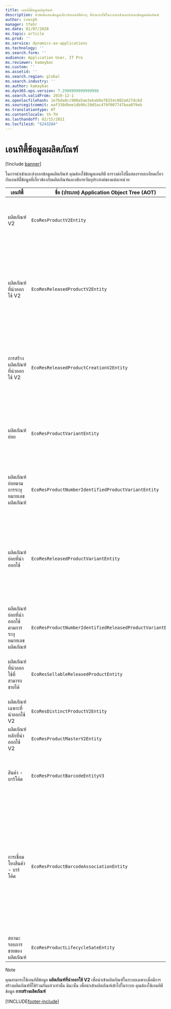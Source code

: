 ```yaml
---
title: เอนทิตี้ข้อมูลผลิตภัณฑ์
description: หัวข้อนี้แสดงข้อมูลเกี่ยวกับเอนทิตีต่างๆ ที่สามารถใช้ในการนำเข้าและส่งออกข้อมูลผลิตภัณฑ์
author: cvocph
manager: tfehr
ms.date: 01/07/2020
ms.topic: article
ms.prod: ''
ms.service: dynamics-ax-applications
ms.technology: ''
ms.search.form: ''
audience: Application User, IT Pro
ms.reviewer: kamaybac
ms.custom: ''
ms.assetid: ''
ms.search.region: global
ms.search.industry: ''
ms.author: kamaybac
ms.dyn365.ops.version: 7.2999999999999998
ms.search.validFrom: 2019-12-1
ms.openlocfilehash: 1e7bda8cc900a5ae3ebab8e78254c802a627dc6d
ms.sourcegitcommit: eaf330dbee1db96c20d5ac479f007747bea079eb
ms.translationtype: HT
ms.contentlocale: th-TH
ms.lasthandoff: 02/15/2021
ms.locfileid: "5243284"
---
```

# <a name="product-data-entities"></a>เอนทิตี้ข้อมูลผลิตภัณฑ์

[!include [banner](../includes/banner.md)]

ในการนำเข้าและส่งออกข้อมูลผลิตภัณฑ์ คุณต้องใช้ข้อมูลเอนทิตี ตารางต่อไปนี้แสดงรายละเอียดเกี่ยวกับเอนทิตี้ข้อมูลที่เกี่ยวข้องกับผลิตภัณฑ์และอธิบายวัตถุประสงค์ของแต่ละหน่วย

| เอนทิตี้ | ชื่อ (ประเภท) Application Object Tree (AOT) | บันทึกย่อ |
|--------|-------------------------------------------|-------|
| ผลิตภัณฑ์ V2 | `EcoResProductV2Entity` | เอนทิตีนี้ใช้ในการนำเข้าและส่งออกผลิตภัณฑ์ผลิตภัณฑ์เฉพาะและผลิตภัณฑ์หลักที่ใช้ร่วมกัน อนุญาตให้มีการปรับปรุง. ไม่สนับสนุนการตั้งค่าตามการดำเนินงาน SQL เปิดใช้งานสำหรับการเปิด Open Data Protocol (OData) |
| ผลิตภัณฑ์ที่นำออกใช้ V2 | `EcoResReleasedProductV2Entity` | เอนทิตีนี้ใช้ในการนำเข้าและส่งออกผลิตภัณฑ์เฉพาะและผลิตภัณฑ์หลักที่ใช้ร่วมกันที่ปล่อยออกมา อนุญาตให้มีการปรับปรุง. จำเป็นต้องมีการสร้างผลิตภัณฑ์ที่ใช้ร่วมกันแล้ว เมื่อนำเข้าผลิตภัณฑ์ที่นำออกใช้ใหม่แล้ว การปล่อยผลิตภัณฑ์ที่ใช้ร่วมกันจะเกิดขึ้น นอกจากนี้ยังมีเอนทิตีที่แยกต่างหากที่สามารถใช้ในการนำเข้าและส่งออกผลิตภัณฑ์หลักที่นำออกใช้และตัวแปรเฉพาะที่นำออกใช้ เอนทิตีนี้ไม่สนับสนุนการตั้งค่าตามการดำเนินงาน SQL ลบการดำเนินการ เปิดใช้งานสำหรับ OData |
| การสร้างผลิตภัณฑ์ที่นำออกใช้ V2 | `EcoResReleasedProductCreationV2Entity` | เอนทิตีนี้จะใช้ในการนำเข้าผลิตภัณฑ์ที่ใช้ร่วมกันและผลิตภัณฑ์ที่นำออกใช้ในขั้นตอนเดียว แม้ว่าจะสนับสนุนการส่งออก แต่ไม่แนะนำให้ใช้ เนื่องจากวัตถุประสงค์ของเอนทิตีคือการสร้างผลิตภัณฑ์ มันไม่สนับสนุนการปรับปรุง. สนับสนุนชุดของฟิลด์ที่จำกัด (ฟิลด์ที่มีอยู่ในกล่องโต้ตอบการสร้างผลิตภัณฑ์) ไม่สนับสนุนการตั้งค่าตามการดำเนินงาน SQL ไม่ได้ถูกเปิดเผยผ่าน OData |
| ผลิตภัณฑ์ย่อย | `EcoResProductVariantEntity` | เอนทิตีนี้ใช้ในการนำเข้าและส่งออกผลิตภัณฑ์ย่อยที่ใช้ร่วมกัน อนุญาตให้มีการปรับปรุง. ต้องมีการสร้างค่ามิติไว้แล้ว คีย์การรวมเป็นผลิตภัณฑ์หลักบวกกับมิติของผลิตภัณฑ์ เอนทิตีนี้ไม่สนับสนุนการตั้งค่าตามการดำเนินงาน SQL เปิดใช้งานสำหรับ OData สนับสนุนการดำเนินการลบ ไม่สามารถขยายได้ผ่านการเพิ่มมิติของผลิตภัณฑ์ใหม่ |
| ผลิตภัณฑ์ย่อยตามการระบุหมายเลขผลิตภัณฑ์ | `EcoResProductNumberIdentifiedProductVariantEntity` | เอนทิตีนี้ใช้ในการนำเข้าและส่งออกผลิตภัณฑ์ย่อยที่ใช้ร่วมกัน อนุญาตให้มีการปรับปรุง. ต้องมีการสร้างค่ามิติไว้แล้ว คีย์การรวมคือหมายเลขผลิตภัณฑ์ (ในขณะที่คีย์การรวมสำหรับเอนทิตี **ผลิตภัณฑ์ย่อย** คือผลิตภัณฑ์หลักบวกกับมิติของผลิตภัณฑ์) |
| ผลิตภัณฑ์ย่อยที่นำออกใช้ | `EcoResReleasedProductVariantEntity` | เอนทิตีนี้ใช้ในการนำเข้าและส่งออกผลิตภัณฑ์ย่อยที่นำออกใช้ อนุญาตให้มีการปรับปรุง. จำเป็นต้องมีการสร้างผลิตภัณฑ์ย่อยที่ใช้ร่วมกันแล้ว เมื่อนำเข้าผลิตภัณฑ์ย่อยที่นำออกใช้ใหม่แล้ว การปล่อยผลิตภัณฑ์ย่อยที่ใช้ร่วมกันจะเกิดขึ้น เอนทิตีนี้ไม่สนับสนุนการตั้งค่าตามการดำเนินงาน SQL เปิดใช้งานสำหรับ OData แม้ว่าจะสนับสนุนการดำเนินการลบที่ใช้ในปัจจุบันทำให้ข้อมูลเสียหายเนื่องจากมีจุดบกพร่องในแพลตฟอร์มปัจจุบัน เอนทิตีนี้ไม่สามารถขยายได้ผ่านการเพิ่มมิติของผลิตภัณฑ์ใหม่ |
| ผลิตภัณฑ์ย่อยที่นำออกใช้ตามการระบุหมายเลขผลิตภัณฑ์ | `EcoResProductNumberIdentifiedReleasedProductVariantEntity` | เอนทิตีนี้จะคล้ายกับเอนทิตี **ผลิตภัณฑ์ย่อยที่นำออกใช้** แต่คีย์การรวมคือหมายเลขผลิตภัณฑ์ แทนที่จะเป็นผลิตภัณฑ์หลักบวกกับมิติของผลิตภัณฑ์ สามารถขยายได้ผ่านการเพิ่มมิติของผลิตภัณฑ์ใหม่ |
| ผลิตภัณฑ์ที่นำออกใช้ที่สามารถขายได้ | `EcoResSellableReleasedProductEntity` | เอนทิตีนี้จะใช้ในการส่งออกผลิตภัณฑ์ที่สามารถขายได้เท่านั้น ผลิตภัณฑ์ที่สามารถขายได้ เป็นผลิตภัณฑ์ที่มีข้อมูลที่พวกเขาต้องการเพื่อใช้ในใบสั่งขาย กฎเดียวกันนี้จะใช้เมื่อผลิตภัณฑ์ได้รับการตรวจสอบโดยการใช้ฟังก์ชัน **ตรวจสอบ** ในหน้า **ผลิตภัณฑ์ที่นำออกใช้** |
| ผลิตภัณฑ์เฉพาะที่นำออกใช้ V2 | `EcoResDistinctProductV2Entity` | เอนทิตีนี้จะใช้ในการส่งออกผลิตภัณฑ์เฉพาะ ผลิตภัณฑ์เฉพาะเหล่านั้นอาจเป็นผลิตภัณฑ์ ผลิตภัณฑ์ชนิดย่อย และผลิตภัณฑ์ย่อย |
| ผลิตภัณฑ์หลักที่นำออกใช้ V2 | `EcoResProductMasterV2Entity` | เอนทิตีนี้ใช้ในการนำเข้าและส่งออกผลิตภัณฑ์หลัก ไม่ได้เปิดใช้งานสำหรับการจัดการข้อมูล |
| สินค้า - บาร์โค้ด | `EcoResProductBarcodeEntityV3` | เอนทิตีนี้จะใช้ในการส่งออกผลิตภัณฑ์เฉพาะและบาร์โคด เอนทิตี้นี้ไม่อนุญาตให้มีการติดตามการเปลี่ยนแปลง การอัปเดต หรือการลบ เมื่อต้องการใช้การติดตามการเปลี่ยนแปลง การอัปเดต หรือการลบบนบาร์โค้ด ให้ใช้เอนทิตี **การเชื่อมโยงสินค้า - บาร์โค้ด** |
| การเชื่อมโยงสินค้า - บาร์โค้ด | `EcoResProductBarcodeAssociationEntity` | เอนทิตีนี้จะใช้ในการส่งออกผลิตภัณฑ์เฉพาะและบาร์โคด ซึ่งอนุญาตให้มีการติดตามการเปลี่ยนแปลง การอัปเดต และการลบ เมื่อต้องการใช้เอนทิตี คุณลักษณะ *การปรับปรุงสินค้า - บาร์โค้ด* ต้องถูกเปิดใช้งานใน [การจัดการคุณลักษณะ](../../fin-ops-core/fin-ops/get-started/feature-management/feature-management-overview.md) คีย์เอนทิตีคือ `AssociationID` ซึ่งจะสร้างการเชื่อมโยงระหว่างบาร์โค้ดกับผลิตภัณฑ์ เมื่อต้องการเพิ่มการสนับสนุนสำหรับคีย์นี้ จะมีการเติมข้อมูลตาราง `InventitemBarcodeAssociation` สำหรับข้อมูลบาร์โค้ดสินค้าที่มีอยู่ เมื่อคุณเปิดใช้งานคุณลักษณะ ตารางนี้จะมีการเติมข้อมูลโดยใช้ชุดงาน และถ้าตารางบาร์โค้ดของคุณมีเรกคอร์ดจำนวนมาก อาจต้องใช้เวลานานในการรันงานของชุดงาน ดังนั้น เราขอแนะนำให้คุณวางแผนเพื่อเปิดใช้งานคุณลักษณะ (และดังนั้น จึงรันงานของชุดงาน) ในเวลาที่เหมาะสมกับกำหนดการธุรกิจของคุณ |
| สถานะรอบการขายของผลิตภัณฑ์ | `EcoResProductLifecycleSateEntity` | เอนทิตีนี้ใช้ในการนำเข้าและส่งออกสถานะรอบการผลิตของผลิตภัณฑ์ต่างๆ ที่สามารถกำหนดให้กับผลิตภัณฑ์ |

> [!NOTE]
> คุณสามารถใช้เอนทิตีข้อมูล **ผลิตภัณฑ์ที่นำออกใช้ V2** เพื่อนำเข้าผลิตภัณฑ์ในระบบเฉพาะเมื่อมีการสร้างผลิตภัณฑ์ที่ใช้ร่วมกันแล้วเท่านั้น มิฉะนั้น เพื่อนำเข้าผลิตภัณฑ์เข้าไปในระบบ คุณต้องใช้เอนทิตีข้อมูล **การสร้างผลิตภัณฑ์**


[!INCLUDE[footer-include](../../includes/footer-banner.md)]